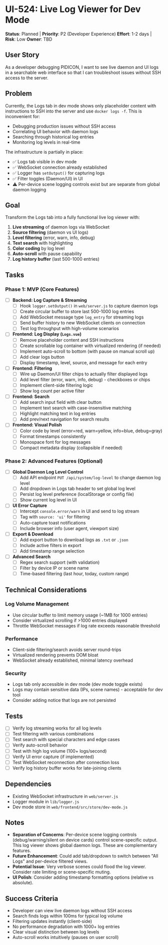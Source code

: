 # UI-524: Live Log Viewer for Dev Mode

**Status**: Planned | **Priority**: P2 (Developer Experience)
**Effort**: 1-2 days | **Risk**: Low
**Owner**: TBD

## User Story

As a developer debugging PIDICON, I want to see live daemon and UI logs in a searchable web interface so that I can
troubleshoot issues without SSH access to the server.

## Problem

Currently, the Logs tab in dev mode shows only placeholder content with instructions to SSH into the server and use
`docker logs -f`. This is inconvenient for:

- Debugging production issues without SSH access
- Correlating UI behavior with daemon logs
- Searching through historical log entries
- Monitoring log levels in real-time

The infrastructure is partially in place:

- ✅ Logs tab visible in dev mode
- ✅ WebSocket connection already established
- ✅ Logger has `setOutput()` for capturing logs
- ✅ Filter toggles (Daemon/UI) in UI
- ⚠️ Per-device scene logging controls exist but are separate from global daemon logging

## Goal

Transform the Logs tab into a fully functional live log viewer with:

1. **Live streaming** of daemon logs via WebSocket
2. **Source filtering** (daemon vs UI logs)
3. **Level filtering** (error, warn, info, debug)
4. **Text search** with highlighting
5. **Color coding** by log level
6. **Auto-scroll** with pause capability
7. **Log history buffer** (last 500-1000 entries)

## Tasks

### Phase 1: MVP (Core Features)

- [ ] **Backend: Log Capture & Streaming**
  - [ ] Hook `logger.setOutput()` in `web/server.js` to capture daemon logs
  - [ ] Create circular buffer to store last 500-1000 log entries
  - [ ] Add WebSocket message type `log_entry` for streaming logs
  - [ ] Send buffer history to new WebSocket clients on connection
  - [ ] Test log throughput with high-volume scenarios

- [ ] **Frontend: Log Display (`Logs.vue`)**
  - [ ] Remove placeholder content and SSH instructions
  - [ ] Create scrollable log container with virtualized rendering (if needed)
  - [ ] Implement auto-scroll to bottom (with pause on manual scroll up)
  - [ ] Add clear logs button
  - [ ] Display timestamp, level, source, and message for each entry

- [ ] **Frontend: Filtering**
  - [ ] Wire up Daemon/UI filter chips to actually filter displayed logs
  - [ ] Add level filter (error, warn, info, debug) - checkboxes or chips
  - [ ] Implement client-side filtering logic
  - [ ] Show log count per active filter

- [ ] **Frontend: Search**
  - [ ] Add search input field with clear button
  - [ ] Implement text search with case-insensitive matching
  - [ ] Highlight matching text in log entries
  - [ ] Add prev/next navigation for search results

- [ ] **Frontend: Visual Polish**
  - [ ] Color code by level (error=red, warn=yellow, info=blue, debug=gray)
  - [ ] Format timestamps consistently
  - [ ] Monospace font for log messages
  - [ ] Compact metadata display (collapsible if needed)

### Phase 2: Advanced Features (Optional)

- [ ] **Global Daemon Log Level Control**
  - [ ] Add API endpoint `PUT /api/system/log-level` to change daemon log level
  - [ ] Add dropdown in Logs tab header to set global log level
  - [ ] Persist log level preference (localStorage or config file)
  - [ ] Show current log level in UI

- [ ] **UI Error Capture**
  - [ ] Intercept `console.error/warn` in UI and send to log stream
  - [ ] Tag with `source: 'ui'` for filtering
  - [ ] Auto-capture toast notifications
  - [ ] Include browser info (user agent, viewport size)

- [ ] **Export & Download**
  - [ ] Add export button to download logs as `.txt` or `.json`
  - [ ] Include active filters in export
  - [ ] Add timestamp range selection

- [ ] **Advanced Search**
  - [ ] Regex search support (with validation)
  - [ ] Filter by device IP or scene name
  - [ ] Time-based filtering (last hour, today, custom range)

## Technical Considerations

### Log Volume Management

- Use circular buffer to limit memory usage (~1MB for 1000 entries)
- Consider virtualized scrolling if >1000 entries displayed
- Throttle WebSocket messages if log rate exceeds reasonable threshold

### Performance

- Client-side filtering/search avoids server round-trips
- Virtualized rendering prevents DOM bloat
- WebSocket already established, minimal latency overhead

### Security

- Logs tab only accessible in dev mode (dev mode toggle exists)
- Logs may contain sensitive data (IPs, scene names) - acceptable for dev tool
- Consider adding notice that logs are not persisted

## Tests

- [ ] Verify log streaming works for all log levels
- [ ] Test filtering with various combinations
- [ ] Test search with special characters and edge cases
- [ ] Verify auto-scroll behavior
- [ ] Test with high log volume (100+ logs/second)
- [ ] Verify UI error capture (if implemented)
- [ ] Test WebSocket reconnection after connection loss
- [ ] Verify log history buffer works for late-joining clients

## Dependencies

- Existing WebSocket infrastructure in `web/server.js`
- Logger module in `lib/logger.js`
- Dev mode store in `web/frontend/src/store/dev-mode.js`

## Notes

- **Separation of Concerns**: Per-device scene logging controls (debug/warning/silent on device cards) control
  scene-specific output. This log viewer shows global daemon logs. These are complementary features.
- **Future Enhancement**: Could add tab/dropdown to switch between "All Logs" and per-device filtered views.
- **Potential Issue**: Very verbose scenes could flood the log viewer. Consider rate limiting or scene-specific muting.
- **UI Polish**: Consider adding timestamp formatting options (relative vs absolute).

## Success Criteria

- Developer can view live daemon logs without SSH access
- Search finds logs within 100ms for typical log volume
- Filtering updates instantly (client-side)
- No performance degradation with 1000+ log entries
- Clear visual distinction between log levels
- Auto-scroll works intuitively (pauses on user scroll)
